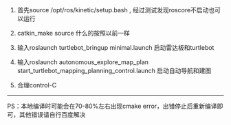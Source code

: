 1) 首先source /opt/ros/kinetic/setup.bash , 经过测试发现roscore不启动也可以运行

2) catkin_make source 什么的按照以前一样

3) 输入roslaunch turtlebot_bringup minimal.launch 启动雷达板和turtlebot

4) 输入roslaunch autonomous_explore_map_plan start_turtlebot_mapping_planning_control.launch 启动自动导航和建图

5) 合理control-C

----------------------------------------------------------------------------------
PS：本地编译时可能会在70-80%左右出现cmake error，出错停止后重新编译即可，其他错误请自行百度解决
